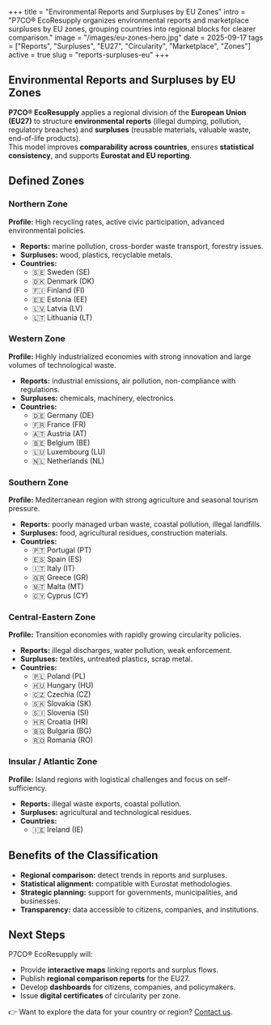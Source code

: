 +++
title = "Environmental Reports and Surpluses by EU Zones"
intro = "P7CO® EcoResupply organizes environmental reports and marketplace surpluses by EU zones, grouping countries into regional blocks for clearer comparison."
image = "/images/eu-zones-hero.jpg"
date = 2025-09-17
tags = ["Reports", "Surpluses", "EU27", "Circularity", "Marketplace", "Zones"]
active = true
slug = "reports-surpluses-eu"
+++

## Environmental Reports and Surpluses by EU Zones

**P7CO® EcoResupply** applies a regional division of the **European Union (EU27)** to structure **environmental reports** (illegal dumping, pollution, regulatory breaches) and **surpluses** (reusable materials, valuable waste, end-of-life products).  
This model improves **comparability across countries**, ensures **statistical consistency**, and supports **Eurostat and EU reporting**.

## Defined Zones

### Northern Zone
**Profile:** High recycling rates, active civic participation, advanced environmental policies.  
- **Reports:** marine pollution, cross-border waste transport, forestry issues.  
- **Surpluses:** wood, plastics, recyclable metals.  
- **Countries:**  
  - 🇸🇪 Sweden (SE)  
  - 🇩🇰 Denmark (DK)  
  - 🇫🇮 Finland (FI)  
  - 🇪🇪 Estonia (EE)  
  - 🇱🇻 Latvia (LV)  
  - 🇱🇹 Lithuania (LT)  

### Western Zone
**Profile:** Highly industrialized economies with strong innovation and large volumes of technological waste.  
- **Reports:** industrial emissions, air pollution, non-compliance with regulations.  
- **Surpluses:** chemicals, machinery, electronics.  
- **Countries:**  
  - 🇩🇪 Germany (DE)  
  - 🇫🇷 France (FR)  
  - 🇦🇹 Austria (AT)  
  - 🇧🇪 Belgium (BE)  
  - 🇱🇺 Luxembourg (LU)  
  - 🇳🇱 Netherlands (NL)  

### Southern Zone
**Profile:** Mediterranean region with strong agriculture and seasonal tourism pressure.  
- **Reports:** poorly managed urban waste, coastal pollution, illegal landfills.  
- **Surpluses:** food, agricultural residues, construction materials.  
- **Countries:**  
  - 🇵🇹 Portugal (PT)  
  - 🇪🇸 Spain (ES)  
  - 🇮🇹 Italy (IT)  
  - 🇬🇷 Greece (GR)  
  - 🇲🇹 Malta (MT)  
  - 🇨🇾 Cyprus (CY)  

### Central-Eastern Zone
**Profile:** Transition economies with rapidly growing circularity policies.  
- **Reports:** illegal discharges, water pollution, weak enforcement.  
- **Surpluses:** textiles, untreated plastics, scrap metal.  
- **Countries:**  
  - 🇵🇱 Poland (PL)  
  - 🇭🇺 Hungary (HU)  
  - 🇨🇿 Czechia (CZ)  
  - 🇸🇰 Slovakia (SK)  
  - 🇸🇮 Slovenia (SI)  
  - 🇭🇷 Croatia (HR)  
  - 🇧🇬 Bulgaria (BG)  
  - 🇷🇴 Romania (RO)  

### Insular / Atlantic Zone
**Profile:** Island regions with logistical challenges and focus on self-sufficiency.  
- **Reports:** illegal waste exports, coastal pollution.  
- **Surpluses:** agricultural and technological residues.  
- **Countries:**  
  - 🇮🇪 Ireland (IE)  

## Benefits of the Classification

- **Regional comparison:** detect trends in reports and surpluses.  
- **Statistical alignment:** compatible with Eurostat methodologies.  
- **Strategic planning:** support for governments, municipalities, and businesses.  
- **Transparency:** data accessible to citizens, companies, and institutions.  

## Next Steps

P7CO® EcoResupply will:  
- Provide **interactive maps** linking reports and surplus flows.  
- Publish **regional comparison reports** for the EU27.  
- Develop **dashboards** for citizens, companies, and policymakers.  
- Issue **digital certificates** of circularity per zone.  

👉 Want to explore the data for your country or region? [Contact us](/en/home/contact).
